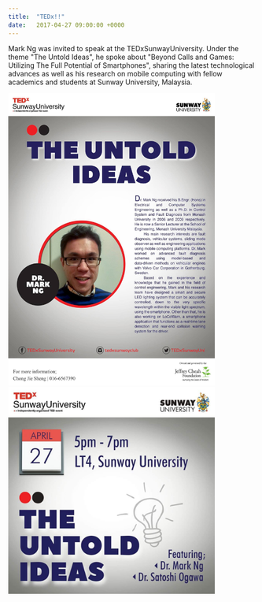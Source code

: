 ```yaml
---
title:  "TEDx!!"
date:   2017-04-27 09:00:00 +0000
---
```


Mark Ng was invited to speak at the TEDxSunwayUniversity. Under the theme "The Untold Ideas", he spoke about "Beyond Calls and 
Games: Utilizing The Full Potential of Smartphones", sharing the latest technological advances as well as his research on 
mobile computing with fellow academics and students at Sunway University, Malaysia. 

<img src="/assets/Figures/TEDxa.jpg" width="420">&emsp;<img src="/assets/Figures/TEDxb.jpg" width="420">
